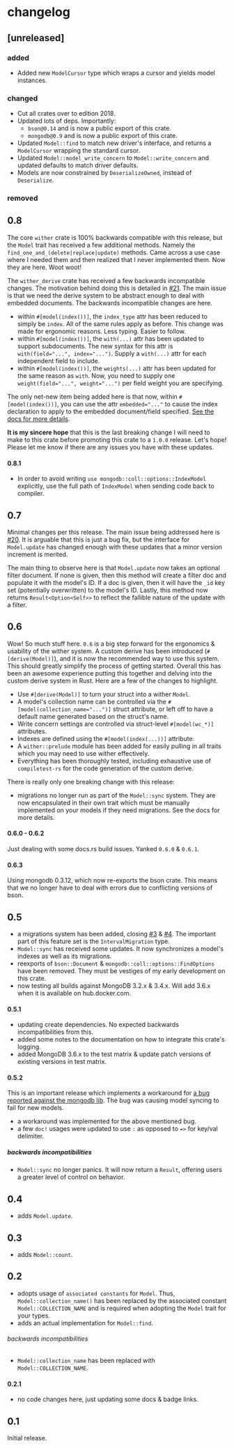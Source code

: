 changelog
=========

## [unreleased]

### added
- Added new `ModelCursor` type which wraps a cursor and yields model instances.

### changed
- Cut all crates over to edition 2018.
- Updated lots of deps. Importantly:
    - `bson@0.14` and is now a public export of this crate.
    - `mongodb@0.9` and is now a public export of this crate.
- Updated `Model::find` to match new driver's interface, and returns a `ModelCursor` wrapping the standard cursor.
- Updated `Model::model_write_concern` to `Model::write_concern` and updated defaults to match driver defaults.
- Models are now constrained by `DeserializeOwned`, instead of `Deserialize`.

### removed

## 0.8
The core `wither` crate is 100% backwards compatible with this release, but the `Model` trait has received a few additional methods. Namely the `find_one_and_(delete|replace|update)` methods. Came across a use case where I needed them and then realized that I never implemented them. Now they are here. Woot woot!

The `wither_derive` crate has received a few backwards incompatible changes. The motivation behind doing this is detailed in [#21](https://github.com/thedodd/wither/issues/21). The main issue is that we need the derive system to be abstract enough to deal with embedded documents. The backwards incompatible changes are here.
- within `#[model(index())]`, the `index_type` attr has been reduced to simply be `index`. All of the same rules apply as before. This change was made for ergonomic reasons. Less typing. Easier to follow.
- within `#[model(index())]`, the `with(...)` attr has been updated to support subdocuments. The new syntax for this attr is `with(field="...", index="...")`. Supply a `with(...)` attr for each independent field to include.
- within `#[model(index())]`, the `weights(...)` attr has been updated for the same reason as `with`. Now, you need to supply one `weight(field="...", weight="...")` per field weight you are specifying.

The only net-new item being added here is that now, within `#[model(index())]`, you can use the attr `embedded="..."` to cause the index declaration to apply to the embedded document/field specified. [See the docs for more details](https://docs.rs/wither/latest/wither/model/trait.Model.html#embedded-index).

**It is my sincere hope** that this is the last breaking change I will need to make to this crate before promoting this crate to a `1.0.0` release. Let's hope! Please let me know if there are any issues you have with these updates.

#### 0.8.1

- In order to avoid writing `use mongodb::coll::options::IndexModel` explicitly, use the full path of `IndexModel` when sending code back to compiler.

## 0.7
Minimal changes per this release. The main issue being addressed here is [#20](https://github.com/thedodd/wither/issues/20). It is arguable that this is just a bug fix, but the interface for `Model.update` has changed enough with these updates that a minor version increment is merited.

The main thing to observe here is that `Model.update` now takes an optional filter document. If none is given, then this method will create a filter doc and populate it with the model's ID. If a doc is given, then it will have the `_id` key set (potentially overwritten) to the model's ID. Lastly, this method now returns `Result<Option<Self>>` to reflect the fallible nature of the update with a filter.

## 0.6
Wow! So much stuff here. `0.6` is a big step forward for the ergonomics & usability of the wither system. A custom derive has been introduced (`#[derive(Model)]`), and it is now the recommended way to use this system. This should greatly simplify the process of getting started. Overall this has been an awesome experience putting this together and delving into the custom derive system in Rust. Here are a few of the changes to highlight.
- Use `#[derive(Model)]` to turn your struct into a wither `Model`.
- A model's collection name can be controlled via the `#[model(collection_name="...")]` struct attribute, or left off to have a default name generated based on the struct's name.
- Write concern settings are controlled via struct-level `#[model(wc_*)]` attributes.
- Indexes are defined using the `#[model(index(...))]` attribute.
- A `wither::prelude` module has been added for easily pulling in all traits which you may need to use wither effectively.
- Everything has been thoroughly tested, including exhaustive use of `compiletest-rs` for the code generation of the custom derive.

There is really only one breaking change with this release:
- migrations no longer run as part of the `Model::sync` system. They are now encapsulated in their own trait which must be manually implemented on your models if they need migrations. See the docs for more details.

#### 0.6.0 - 0.6.2
Just dealing with some docs.rs build issues. Yanked `0.6.0` & `0.6.1`.

#### 0.6.3
Using mongodb 0.3.12, which now re-exports the bson crate. This means that we no longer have to deal with errors due to conflicting versions of bson.


## 0.5
- a migrations system has been added, closing [#3](https://github.com/thedodd/wither/issues/3) & [#4](https://github.com/thedodd/wither/issues/4). The important part of this feature set is the `IntervalMigration` type.
- `Model::sync` has received some updates. It now synchronizes a model's indexes as well as its migrations.
- reexports of `bson::Document` & `mongodb::coll::options::FindOptions` have been removed. They must be vestiges of my early development on this crate.
- now testing all builds against MongoDB 3.2.x & 3.4.x. Will add 3.6.x when it is available on hub.docker.com.

#### 0.5.1
- updating create dependencies. No expected backwards incompatibilities from this.
- added some notes to the documentation on how to integrate this crate's logging.
- added MongoDB 3.6.x to the test matrix & update patch versions of existing versions in test matrix.

#### 0.5.2
This is an important release which implements a workaround for [a bug reported against the mongodb lib](https://github.com/mongodb-labs/mongo-rust-driver-prototype/issues/251). The bug was causing model syncing to fail for new models.
- a workaround was implemented for the above mentioned bug.
- a few `doc!` usages were updated to use `:` as opposed to `=>` for key/val delimiter.

##### backwards incompatibilities
- `Model::sync` no longer panics. It will now return a `Result`, offering users a greater level of control on behavior.

## 0.4
- adds `Model.update`.

## 0.3
- adds `Model::count`.

## 0.2
- adopts usage of `associated constants` for `Model`. Thus, `Model::collection_name()` has been replaced by the associated constant `Model::COLLECTION_NAME` and is required when adopting the `Model` trait for your types.
- adds an actual implementation for `Model::find`.

###### backwards incompatibilities
- `Model::collection_name` has been replaced with `Model::COLLECTION_NAME`.

#### 0.2.1
- no code changes here, just updating some docs & badge links.

## 0.1
Initial release.
